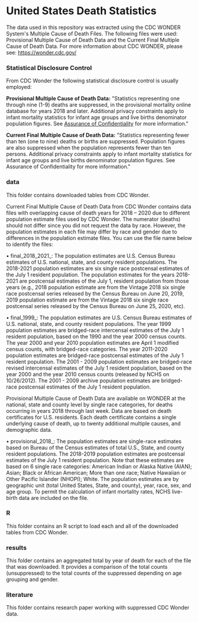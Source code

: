 # United States Death Statistics

The data used in this repository was extracted using the CDC WONDER System's Multiple Cause of Death Files. The following files were used: Provisional Multiple Cause of Death Data and the Current Final Multiple Cause of Death Data. For more information about CDC WONDER, please see: <https://wonder.cdc.gov/>

### Statistical Disclosure Control

From CDC Wonder the following statistical disclosure control is usually employed:

**Provisional Multiple Cause of Death Data:** "Statistics representing one through nine (1-9) deaths are suppressed, in the provisional mortality online database for years 2018 and later. Additional privacy constraints apply to infant mortality statistics for infant age groups and live births denominator population figures. See [Assurance of Confidentiality](#0) for more information."

**Current Final** **Multiple Cause of Death Data:** "Statistics representing fewer than ten (one to nine) deaths or births are suppressed. Population figures are also suppressed when the population represents fewer than ten persons. Additional privacy constraints apply to infant mortality statistics for infant age groups and live births denominator population figures. See Assurance of Confidentiality for more information."

### data 
This folder contains downloaded tables from CDC Wonder.

Current Final Multiple Cause of Death Data from CDC Wonder contains data files with overlapping cause of death years for 2018 – 2020 due to different population estimate files used by CDC Wonder. The numerator (deaths) should not differ since you did not request the data by race. However, the population estimates in each file may differ by race and gender due to differences in the population estimate files. You can use the file name below to identify the files:

  •	final_2018_2021_: The population estimates are U.S. Census Bureau estimates of U.S. national, state, and county resident populations. The 2018-2021 population estimates are six single race postcensal estimates of the July 1 resident population. The population estimates for the years 2018-2021 are postcensal estimates of the July 1, resident population from those      years (e.g., 2018 population estimate are from the Vintage 2018 six single race postcensal series released by the Census Bureau on June 20, 2019, 2019 population estimate are from the Vintage 2018 six single race postcensal series released by the Census Bureau on June 25, 2020, etc). 

  •	final_1999_: The population estimates are U.S. Census Bureau estimates of U.S. national, state, and county resident populations. The year 1999 population estimates are bridged-race intercensal estimates of the July 1 resident population, based on the 1990 and the year 2000 census counts. The year 2000 and year 2010 population estimates are April 1 modified census     counts, with bridged-race categories. The year 2011-2020 population estimates are bridged-race postcensal estimates of the July 1 resident population. The 2001 - 2009 population estimates are bridged-race revised intercensal estimates of the July 1 resident population, based on the year 2000 and the year 2010 census counts (released by NCHS on 10/26/2012). The         2001 - 2009 archive population estimates are bridged-race postcensal estimates of the July 1 resident population. 

Provisional Multiple Cause of Death Data are available on WONDER at the national, state and county level by single race categories, for deaths occurring in years 2018 through last week. Data are based on death certificates for U.S. residents. Each death certificate contains a single underlying cause of death, up to twenty additional multiple causes, and demographic data.

  •	provisional_2018_: The population estimates are single-race estimates based on Bureau of the Census estimates of total U.S., State, and county resident populations. The 2018-2019 population estimates are postcensal estimates of the July 1 resident population. Note that these estimates are based on 6 single race categories: American Indian or Alaska Native (AIAN);   Asian; Black or African American; More than one race; Native Hawaiian or Other Pacific Islander (NHOPI); White. The population estimates are by geographic unit (total United States, State, and county), year, race, sex, and age group. To permit the calculation of infant mortality rates, NCHS live-birth data are included on the file.


### R 
This folder contains an R script to load each and all of the downloaded tables from CDC Wonder. 

### results
This folder contains an aggregated total by year of death for each of the file that was downloaded. It provides a comparison of the total counts (unsuppressed) to the total counts of the suppressed depending on age grouping and gender.

### literature
This folder contains research paper working with suppressed CDC Wonder data.


